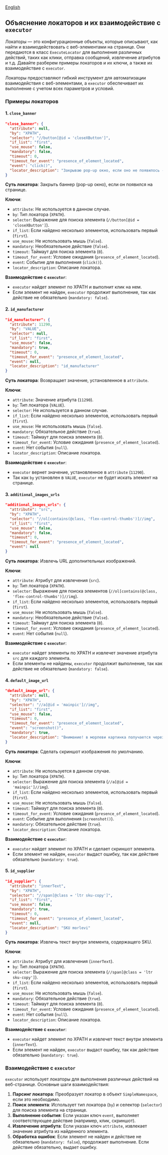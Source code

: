 [English](https://github.com/hypo69/hypo/blob/master/src/webdriver/locator.md)
## Объяснение локаторов и их взаимодействие с `executor`

Локаторы — это конфигурационные объекты, которые описывают, как найти и взаимодействовать с веб-элементами на странице. Они передаются в класс `ExecuteLocator` для выполнения различных действий, таких как клики, отправка сообщений, извлечение атрибутов и т.д. Давайте разберем примеры локаторов и их ключи, а также их взаимодействие с `executor`.

Локаторы предоставляют гибкий инструмент для автоматизации взаимодействия с веб-элементами, а `executor` обеспечивает их выполнение с учетом всех параметров и условий.
### Примеры локаторов

#### 1. `close_banner`

```json
"close_banner": {
  "attribute": null,
  "by": "XPATH",
  "selector": "//button[@id = 'closeXButton']",
  "if_list": "first",
  "use_mouse": false,
  "mandatory": false,
  "timeout": 0,
  "timeout_for_event": "presence_of_element_located",
  "event": "click()",
  "locator_description": "Закрываю pop-up окно, если оно не появилось - не страшно (`mandatory`:`false`)"
}
```

**Суть локатора**: Закрыть баннер (pop-up окно), если он появился на странице.

**Ключи**:
- `attribute`: Не используется в данном случае.
- `by`: Тип локатора (`XPATH`).
- `selector`: Выражение для поиска элемента (`//button[@id = 'closeXButton']`).
- `if_list`: Если найдено несколько элементов, использовать первый (`first`).
- `use_mouse`: Не использовать мышь (`false`).
- `mandatory`: Необязательное действие (`false`).
- `timeout`: Таймаут для поиска элемента (`0`).
- `timeout_for_event`: Условие ожидания (`presence_of_element_located`).
- `event`: Событие для выполнения (`click()`).
- `locator_description`: Описание локатора.

**Взаимодействие с `executor`**:
- `executor` найдет элемент по XPATH и выполнит клик на нем.
- Если элемент не найден, `executor` продолжит выполнение, так как действие не обязательно (`mandatory: false`).

#### 2. `id_manufacturer`

```json
"id_manufacturer": {
  "attribute": 11290,
  "by": "VALUE",
  "selector": null,
  "if_list": "first",
  "use_mouse": false,
  "mandatory": true,
  "timeout": 0,
  "timeout_for_event": "presence_of_element_located",
  "event": null,
  "locator_description": "id_manufacturer"
}
```

**Суть локатора**: Возвращает значение, установленное в `attribute`.

**Ключи**:
- `attribute`: Значение атрибута (`11290`).
- `by`: Тип локатора (`VALUE`).
- `selector`: Не используется в данном случае.
- `if_list`: Если найдено несколько элементов, использовать первый (`first`).
- `use_mouse`: Не использовать мышь (`false`).
- `mandatory`: Обязательное действие (`true`).
- `timeout`: Таймаут для поиска элемента (`0`).
- `timeout_for_event`: Условие ожидания (`presence_of_element_located`).
- `event`: Нет события (`null`).
- `locator_description`: Описание локатора.

**Взаимодействие с `executor`**:
- `executor` вернет значение, установленное в `attribute` (`11290`).
- Так как `by` установлен в `VALUE`, `executor` не будет искать элемент на странице.

#### 3. `additional_images_urls`

```json
"additional_images_urls": {
  "attribute": "src",
  "by": "XPATH",
  "selector": "//ol[contains(@class, 'flex-control-thumbs')]//img",
  "if_list": "first",
  "use_mouse": false,
  "mandatory": false,
  "timeout": 0,
  "timeout_for_event": "presence_of_element_located",
  "event": null
}
```

**Суть локатора**: Извлечь URL дополнительных изображений.

**Ключи**:
- `attribute`: Атрибут для извлечения (`src`).
- `by`: Тип локатора (`XPATH`).
- `selector`: Выражение для поиска элементов (`//ol[contains(@class, 'flex-control-thumbs')]//img`).
- `if_list`: Если найдено несколько элементов, использовать первый (`first`).
- `use_mouse`: Не использовать мышь (`false`).
- `mandatory`: Необязательное действие (`false`).
- `timeout`: Таймаут для поиска элемента (`0`).
- `timeout_for_event`: Условие ожидания (`presence_of_element_located`).
- `event`: Нет события (`null`).

**Взаимодействие с `executor`**:
- `executor` найдет элементы по XPATH и извлечет значение атрибута `src` для каждого элемента.
- Если элементы не найдены, `executor` продолжит выполнение, так как действие не обязательно (`mandatory: false`).

#### 4. `default_image_url`

```json
"default_image_url": {
  "attribute": null,
  "by": "XPATH",
  "selector": "//a[@id = 'mainpic']//img",
  "if_list": "first",
  "use_mouse": false,
  "timeout": 0,
  "timeout_for_event": "presence_of_element_located",
  "event": "screenshot()",
  "mandatory": true,
  "locator_description": "Внимание! в морлеви картинка получается через screenshot и возвращается как png (`bytes`)"
}
```

**Суть локатора**: Сделать скриншот изображения по умолчанию.

**Ключи**:
- `attribute`: Не используется в данном случае.
- `by`: Тип локатора (`XPATH`).
- `selector`: Выражение для поиска элемента (`//a[@id = 'mainpic']//img`).
- `if_list`: Если найдено несколько элементов, использовать первый (`first`).
- `use_mouse`: Не использовать мышь (`false`).
- `timeout`: Таймаут для поиска элемента (`0`).
- `timeout_for_event`: Условие ожидания (`presence_of_element_located`).
- `event`: Событие для выполнения (`screenshot()`).
- `mandatory`: Обязательное действие (`true`).
- `locator_description`: Описание локатора.

**Взаимодействие с `executor`**:
- `executor` найдет элемент по XPATH и сделает скриншот элемента.
- Если элемент не найден, `executor` выдаст ошибку, так как действие обязательно (`mandatory: true`).

#### 5. `id_supplier`

```json
"id_supplier": {
  "attribute": "innerText",
  "by": "XPATH",
  "selector": "//span[@class = 'ltr sku-copy']",
  "if_list": "first",
  "use_mouse": false,
  "mandatory": true,
  "timeout": 0,
  "timeout_for_event": "presence_of_element_located",
  "event": null,
  "locator_description": "SKU morlevi"
}
```

**Суть локатора**: Извлечь текст внутри элемента, содержащего SKU.

**Ключи**:
- `attribute`: Атрибут для извлечения (`innerText`).
- `by`: Тип локатора (`XPATH`).
- `selector`: Выражение для поиска элемента (`//span[@class = 'ltr sku-copy']`).
- `if_list`: Если найдено несколько элементов, использовать первый (`first`).
- `use_mouse`: Не использовать мышь (`false`).
- `mandatory`: Обязательное действие (`true`).
- `timeout`: Таймаут для поиска элемента (`0`).
- `timeout_for_event`: Условие ожидания (`presence_of_element_located`).
- `event`: Нет события (`null`).
- `locator_description`: Описание локатора.

**Взаимодействие с `executor`**:
- `executor` найдет элемент по XPATH и извлечет текст внутри элемента (`innerText`).
- Если элемент не найден, `executor` выдаст ошибку, так как действие обязательно (`mandatory: true`).

### Взаимодействие с `executor`

`executor` использует локаторы для выполнения различных действий на веб-странице. Основные шаги взаимодействия:

1. **Парсинг локатора**: Преобразует локатор в объект `SimpleNamespace`, если это необходимо.
2. **Поиск элемента**: Использует тип локатора (`by`) и селектор (`selector`) для поиска элемента на странице.
3. **Выполнение события**: Если указан ключ `event`, выполняет соответствующее действие (например, клик, скриншот).
4. **Извлечение атрибута**: Если указан ключ `attribute`, извлекает значение атрибута из найденного элемента.
5. **Обработка ошибок**: Если элемент не найден и действие не обязательно (`mandatory: false`), продолжает выполнение. Если действие обязательно, выдает ошибку.
